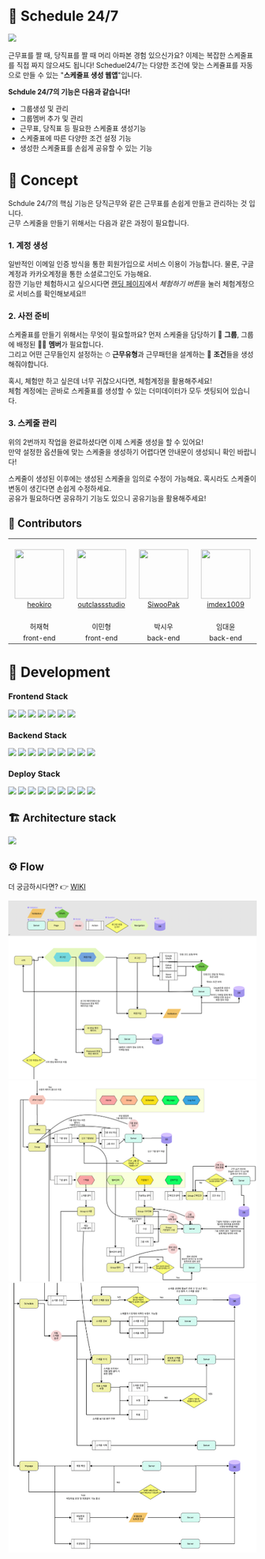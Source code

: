 

# 🔖 Schedule 24/7
![](https://camo.githubusercontent.com/5dea0e732800e013247748556c145be3514fccca86b944836cdd0bf53df6ce3e/68747470733a2f2f6d656469612e646973636f72646170702e6e65742f6174746163686d656e74732f3930373135373739333730343933313336312f3931333331383639333038303030363733372f696d6167655f323032312d31312d32355f31352d34322d30372e706e67)

근무표를 짤 때, 당직표를 짤 때 머리 아파본 경험 있으신가요?
이제는 복잡한 스케줄표를 직접 짜지 않으셔도 됩니다!
Scheduel24/7는 다양한 조건에 맞는 스케쥴표를 자동으로 만들 수 있는 
"**스케줄표 생성 웹앱**"입니다.

**Schdule 24/7의 기능은 다음과 같습니다!**
- 그룹생성 및 관리
- 그룹멤버 추가 및 관리
- 근무표, 당직표 등 필요한 스케줄표 생성기능
- 스케줄표에 따른 다양한 조건 설정 기능
- 생성한 스케줄표를 손쉽게 공유할 수 있는 기능

# 📄 Concept

Schdule 24/7의 핵심 기능은 당직근무와 같은 근무표를 손쉽게 만들고 관리하는 것 입니다.  
근무 스케줄을 만들기 위해서는 다음과 같은 과정이 필요합니다.

### **1. 계정 생성**

일반적인 이메일 인증 방식을 통한 회원가입으로 서비스 이용이 가능합니다.
물론, 구글계정과 카카오계정을 통한 소셜로그인도 가능해요.  
잠깐 기능만 체험하시고 싶으시다면 [랜딩 페이지](http://schedule24-7.link)에서 *체험하기 버튼*을 눌러 체험계정으로 서비스를 확인해보세요!!

### **2. 사전 준비**

스케줄표를 만들기 위해서는 무엇이 필요할까요?
먼저 스케줄을 담당하기 👫 **그룹**, 그룹에 배정된 🙆‍♀️ **멤버**가 필요합니다.  
그리고 어떤 근무들인지 설정하는 ⏱ **근무유형**과 근무패턴을 설계하는 📆 **조건**들을 생성해줘야합니다.

혹시, 체험만 하고 싶은데 너무 귀찮으시다면, 체험계정을 활용해주세요!  
체험 계정에는 곧바로 스케줄표를 생성할 수 있는 더미데이터가 모두 셋팅되어 있습니다.

### **3. 스케줄 관리**

위의 2번까지 작업을 완료하셨다면 이제 스케줄 생성을 할 수 있어요!  
만약 설정한 옵션들에 맞는 스케줄을 생성하기 어렵다면 안내문이 생성되니 확인 바랍니다!

스케줄이 생성된 이후에는 생성된 스케줄을 임의로 수정이 가능해요.
혹시라도 스케줄이 변동이 생긴다면 손쉽게 수정하세요.  
공유가 필요하다면 공유하기 기능도 있으니 공유기능을 활용해주세요!


## 👤 Contributors
<table>
    <tr>
        <td align="center" width="130px" height="160px">
            <a href="https://github.com/heokiroe"><img height="100px" width="100px" src="https://media.discordapp.net/attachments/907157793704931361/910889387523440700/66cbddfc2211b1c0.jpeg" /></a>
            <br />
            <a href="https://github.com/heokiro">heokiro</a>
        </td>
       <td align="center" width="130px" height="160px">
            <a href="https://github.com/outclassstudio"><img height="100px" width="100px" src="https://avatars.githubusercontent.com/u/87600115?v=4" /></a>
            <br />
            <a href="https://github.com/outclassstudio">outclassstudio</a>
        </td>
        <td align="center" width="130px" height="160px">
            <a href="https://github.com/SiwooPak"><img height="100px" width="100px" src="https://avatars.githubusercontent.com/u/32155255?v=4" /></a>
            <br />
            <a href="https://github.com/SiwooPak">SiwooPak</a>
        </td>
         <td align="center" width="130px" height="160px">
            <a href="https://github.com/imdex1009"><img height="100px" width="100px" src="https://cdn.discordapp.com/attachments/907157793704931361/921309171222212608/KakaoTalk_Photo_2021-12-17-16-52-03.jpeg" /></a>
            <br />
            <a href="https://github.com/imdex1009">imdex1009</a>
        </td>
    </tr>
    <tr>
      <td align="center">
        <a>허재혁</a>
       </td>
      <td align="center">
        <a>이민형</a>
      </td>
      <td align="center">
           <a>박시우</a>
        </td>
        <td align="center">
            <a>임대윤</a>
        </td>
    </tr>
    <tr>
      <td align="center">
        <a>front-end</a>
       </td>
      <td align="center">
        <a>front-end</a>
      </td>
      <td align="center">
           <a>back-end</a>
        </td>
        <td align="center">
            <a>back-end</a>
        </td>
    </tr>
</table>


# 🔨 Development
### Frontend Stack
<img src="https://img.shields.io/badge/html-E34F26?style=for-the-badge&logo=html5&logoColor=white"> <img src="https://img.shields.io/badge/css-1572B6?style=for-the-badge&logo=css3&logoColor=white">
<img src="https://img.shields.io/badge/typescript-F7DF1E?style=for-the-badge&logo=typescript&logoColor=black">
<img src="https://img.shields.io/badge/react-61DAFB?style=for-the-badge&logo=react&logoColor=black">
<img src="https://img.shields.io/badge/redux-4169E1?style=for-the-badge&logo=redux&logoColor=white">
<img src="https://img.shields.io/badge/axios-FA8072?style=for-the-badge&logo=axios&logoColor=white">
<img src="https://img.shields.io/badge/styled%20component-000000?style=for-the-badge&logo=styled%20component&logoColor=white">
  
### Backend Stack
<img src="https://img.shields.io/badge/typescript-F7DF1E?style=for-the-badge&logo=typescript&logoColor=black"> <img src="https://img.shields.io/badge/node.js-228B22?style=for-the-badge&logo=node.js&logoColor=white"> <img src="https://img.shields.io/badge/nestjs-006400?style=for-the-badge&logo=nestjs&logoColor=white">
<img src="https://img.shields.io/badge/mongodb-32CD32?style=for-the-badge&logo=mongodb&logoColor=white"> <img src="https://img.shields.io/badge/axios-FA8072?style=for-the-badge&logo=axios&logoColor=white">
<img src="https://img.shields.io/badge/json%20web%20tokens-8A2BE2?style=for-the-badge&logo=json%20web%20tokens&logoColor=white">
<img src="https://img.shields.io/badge/nodemailer-1E90FF?style=for-the-badge&logo=nodemailer&logoColor=white">
<img src="https://img.shields.io/badge/mongoose-C71585?style=for-the-badge&logo=mongoose&logoColor=white">
<img src="https://img.shields.io/badge/swagger-4682B4?style=for-the-badge&logo=swagger&logoColor=white">

### Deploy Stack
<img src="https://img.shields.io/badge/amazon%20s3-232F3E?style=for-the-badge&logo=amazon%20s3&logoColor=white"> <img src="https://img.shields.io/badge/amazon%20route%2053&-32CD32?style=for-the-badge&logo=mongodb&logoColor=white"> <img src="https://img.shields.io/badge/amazon%20elb-232F3E?style=for-the-badge&logo=amazon%20elb&logoColor=white"> <img src="https://img.shields.io/badge/amazon%20ecs-232F3E?style=for-the-badge&logo=amazon%20ecs&logoColor=white"> <img src="https://img.shields.io/badge/amazon%20ecr-232F3E?style=for-the-badge&logo=amazon%20ecr&logoColor=white"> <img src="https://img.shields.io/badge/amazon%20fargate-232F3E?style=for-the-badge&logo=amazon%20fargate&logoColor=white"> <img src="https://img.shields.io/badge/codepipeline-232F3E?style=for-the-badge&logo=codepipeline&logoColor=white"> <img src="https://img.shields.io/badge/mongodb%20atlas-32CD32?style=for-the-badge&logo=mongodb&logoColor=white"> <img src="https://img.shields.io/badge/docker-61DAFB2?style=for-the-badge&logo=docker&logoColor=black">


## 🏗 Architecture stack
![](https://github.com/codestates/Schedule24-7/blob/dev/.github/images/architecture.png?raw=true)


## ⚙️ Flow
더 궁금하시다면? 👉 [WIKI](https://github.com/codestates/Schedule24-7/wiki)

![](https://github.com/codestates/Schedule24-7/blob/dev/.github/images/flowChart1.png?raw=true)
![](https://github.com/codestates/Schedule24-7/blob/dev/.github/images/flowChart2.png?raw=true)
![](https://github.com/codestates/Schedule24-7/blob/dev/.github/images/flowChart3.png?raw=true)

